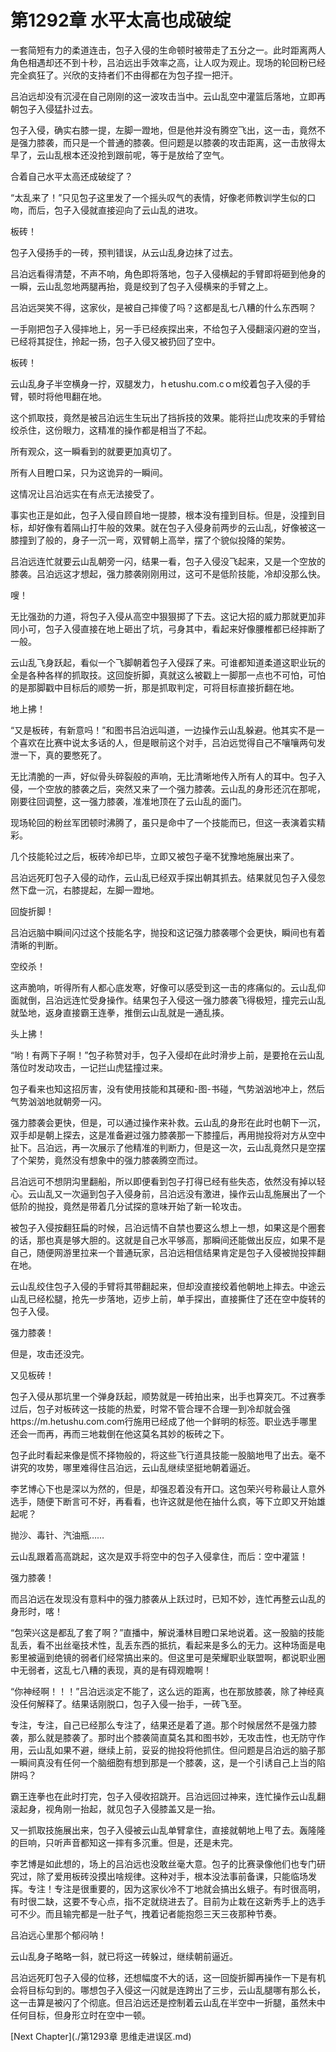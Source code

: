 # 第1292章 水平太高也成破绽

一套简短有力的柔道连击，包子入侵的生命顿时被带走了五分之一。此时距离两人角色相遇却还不到十秒，吕泊远出手效率之高，让人叹为观止。现场的轮回粉已经完全疯狂了。兴欣的支持者们不由得都在为包子捏一把汗。

吕泊远却没有沉浸在自己刚刚的这一波攻击当中。云山乱空中灌篮后落地，立即再朝包子入侵猛扑过去。

包子入侵，确实右膝一提，左脚一蹬地，但是他并没有腾空飞出，这一击，竟然不是强力膝袭，而只是一个普通的膝袭。但问题是以膝袭的攻击距离，这一击放得太早了，云山乱根本还没抢到跟前呢，等于是放给了空气。

合着自己水平太高还成破绽了？

“太乱来了！”只见包子这里发了一个摇头叹气的表情，好像老师教训学生似的口吻，而后，包子入侵就直接迎向了云山乱的进攻。

板砖！

包子入侵扬手的一砖，预判错误，从云山乱身边抹了过去。

吕泊远看得清楚，不声不响，角色即将落地，包子入侵横起的手臂即将砸到他身的一瞬，云山乱忽地两腿再抬，竟是绞到了包子入侵横来的手臂之上。

吕泊远哭笑不得，这家伙，是被自己摔傻了吗？这都是乱七八糟的什么东西啊？

一手刚把包子入侵摔地上，另一手已经疾探出来，不给包子入侵翻滚闪避的空当，已经将其捉住，拎起一扬，包子入侵又被扔回了空中。

板砖！

云山乱身子半空横身一拧，双腿发力，ｈetushu.com.cｏm绞着包子入侵的手臂，顿时将他甩翻在地。

这个抓取技，竟然是被吕泊远生生玩出了挡拆技的效果。能将拦山虎攻来的手臂给绞杀住，这份眼力，这精准的操作都是相当了不起。

所有观众，这一瞬看到的就要更加真切了。

所有人目瞪口呆，只为这诡异的一瞬间。

这情况让吕泊远实在有点无法接受了。

事实也正是如此，包子入侵自顾自地一提膝，根本没有撞到目标。但是，没撞到目标，却好像有着隔山打牛般的效果。就在包子入侵身前两步的云山乱，好像被这一膝撞到了般的，身子一沉一弯，双臂朝上高举，摆了个貌似投降的架势。

吕泊远连忙就要云山乱朝旁一闪，结果一看，包子入侵没飞起来，又是一个空放的膝袭。吕泊远这才想起，强力膝袭刚刚用过，这可不是低阶技能，冷却没那么快。

嗖！

无比强劲的力道，将包子入侵从高空中狠狠掷了下去。这记大招的威力那就更加非同小可，包子入侵直接在地上砸出了坑，弓身其中，看起来好像腰椎都已经摔断了一般。

云山乱飞身跃起，看似一个飞脚朝着包子入侵踩了来。可谁都知道柔道这职业玩的全是各种各样的抓取技。这回旋折脚，真就这么被戳上一脚那一点也不可怕，可怕的是那脚戳中目标后的顺势一折，那是抓取判定，可将目标直接折翻在地。

地上拂！

“又是板砖，有新意吗！”和图书吕泊远叫道，一边操作云山乱躲避。他其实不是一个喜欢在比赛中说太多话的人，但是眼前这个对手，吕泊远觉得自己不嚷嚷两句发泄一下，真的要憋死了。

无比清脆的一声，好似骨头碎裂般的声响，无比清晰地传入所有人的耳中。包子入侵，一个空放的膝袭之后，突然又来了一个强力膝袭。云山乱的身形还沉在那呢，刚要往回调整，这一强力膝袭，准准地顶在了云山乱的面门。

现场轮回的粉丝军团顿时沸腾了，虽只是命中了一个技能而已，但这一表演着实精彩。

几个技能轮过之后，板砖冷却已毕，立即又被包子毫不犹豫地施展出来了。

吕泊远死盯包子入侵的动作，云山乱已经双手探出朝其抓去。结果就见包子入侵忽然下盘一沉，右膝提起，左脚一蹬地。

回旋折脚！

吕泊远脑中瞬间闪过这个技能名字，抛投和这记强力膝袭哪个会更快，瞬间也有着清晰的判断。

空绞杀！

这声脆响，听得所有人都心底发寒，好像可以感受到这一击的疼痛似的。云山乱仰面就倒，吕泊远连忙受身操作。结果包子入侵这一强力膝袭飞得极短，撞完云山乱就坠地，返身直接霸王连拳，推倒云山乱就是一通乱揍。

头上拂！

“哟！有两下子啊！”包子称赞对手，包子入侵却在此时滑步上前，是要抢在云山乱落位时发动攻击，一记拦山虎猛撞过来。

包子看来也知这招厉害，没有使用技能和其硬和-图-书碰，气势汹汹地冲上，然后气势汹汹地就朝旁一闪。

强力膝袭会更快，但是，可以通过操作来补救。云山乱的身形在此时也朝下一沉，双手却是朝上探去，这是准备避过强力膝袭那一下膝撞后，再用抛投将对方从空中扯下。吕泊远，再一次展示了他精准的判断力，但是这一次，云山乱竟然只是空摆了个架势，竟然没有想象中的强力膝袭腾空而过。

吕泊远可不想阴沟里翻船，所以即便看到包子打得已经有些失态，依然没有掉以轻心。云山乱又一次逼到包子入侵身前，吕泊远没有激进，操作云山乱施展出了一个低阶的抛投，竟然是带着几分试探的意味开始了新一轮攻击。

被包子入侵按翻狂扁的时候，吕泊远情不自禁也要这么想上一想，如果这是个圈套的话，那也真是够大胆的。这就是自己水平够高，那瞬间还能做出反应，如果不是自己，随便网游里拉来一个普通玩家，吕泊远相信结果肯定是包子入侵被抛投摔翻在地。

云山乱绞住包子入侵的手臂将其带翻起来，但却没直接绞着他朝地上摔去。中途云山乱已经松腿，抢先一步落地，迈步上前，单手探出，直接撕住了还在空中旋转的包子入侵。

强力膝袭！

但是，攻击还没完。

又见板砖！

包子入侵从那坑里一个弹身跃起，顺势就是一砖拍出来，出手也算突兀。不过赛季过后，包子对板砖这一技能的热爱，时常不管合理不合理一到冷却就会强https://m.hetushu.com.com行施用已经成了他一个鲜明的标签。职业选手哪里还会一而再，再而三地栽倒在他这莫名其妙的板砖之下。

包子此时看起来像是慌不择物般的，将这些飞行道具技能一股脑地甩了出去。毫不讲究的攻势，哪里难得住吕泊远，云山乱继续坚挺地朝着逼近。

李艺博心下也是深以为然的，但是，却强忍着没有开口。这包荣兴号称最让人意外选手，随便下断言可不好，再看看，也许这就是他在抽什么疯，等下立即又开始雄起呢？

抛沙、毒针、汽油瓶……

云山乱跟着高高跳起，这次是双手将空中的包子入侵拿住，而后：空中灌篮！

强力膝袭！

而吕泊远在发现没有意料中的强力膝袭从上跃过时，已知不妙，连忙再整云山乱的身形时，喀！

“包荣兴这是都乱了套了啊？”直播中，解说潘林目瞪口呆地说着。这一股脑的技能乱丢，看不出丝毫技术性，乱丢东西的抵抗，看起来是多么的无力。这种场面是电影里被逼到绝镜的弱者们经常搞出来的。但这里可是荣耀职业联盟啊，都说职业圈中无弱者，这乱七八糟的表现，真的是有碍观瞻啊！

“你神经啊！！！”吕泊远淡定不能了，这么远的距离，也在那放膝袭，除了神经真没任何解释了。结果话刚脱口，包子入侵一抬手，一砖飞至。

专注，专注，自己已经那么专注了，结果还是着了道。那个时候居然不是强力膝袭，那么就是膝袭了。那时出个膝袭简直莫名其和图书妙，无攻击性，也无防守作用，云山乱如果不避，继续上前，妥妥的抛投将他抓住。但问题是吕泊远的脑子那一瞬间真没有任何一个脑细胞有想到那是一个膝袭，这，是一个引诱自己上当的陷阱吗？

霸王连拳也在此时打完，包子入侵收招跳开。吕泊远回过神来，连忙操作云山乱翻滚起身，视角刚一抬起，就见包子入侵膝盖又是一抬。

又一抓取技施展出来，包子入侵被云山乱单臂拿住，直接就朝地上甩了去。轰隆隆的巨响，只听声音都知这一摔有多沉重。但是，还是未完。

李艺博是如此想的，场上的吕泊远也没敢丝毫大意。包子的比赛录像他们也专门研究过，除了爱用板砖没摸出啥规律。这种对手，根本没法事前备课，只能临场发挥。专注！专注是很重要的，因为这家伙冷不丁地就会搞出幺蛾子。有时很高明，有时很二缺，这要不专心点，指不定就绕进去了。目前为止栽在这新秀手上的选手可不少。而且输完都是一肚子气，拽着记者能抱怨三天三夜那种节奏。

吕泊远心里那个郁闷呐！

云山乱身子略略一斜，就已将这一砖躲过，继续朝前逼近。

吕泊远死盯包子入侵的位移，还想幅度不大的话，这一回旋折脚再操作一下是有机会将目标勾到的。哪想包子入侵这一闪就是连跨出了三步，云山乱腿哪有那么长，这一击算是被闪了个彻底。但吕泊远还是控制着云山乱在半空中一折腿，虽然未中任何目标，但身形立时在空中一顿。



[Next Chapter](./第1293章 思维走进误区.md)